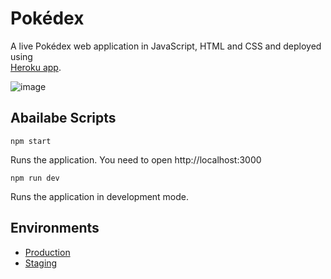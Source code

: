 # Pokédex

A live Pokédex web application in JavaScript, HTML and CSS and deployed using  
[Heroku app](https://www.heroku.com/).

![image](https://user-images.githubusercontent.com/58405138/73666687-15edc280-469b-11ea-9ee4-8465515b3233.png)

## Abailabe Scripts

```
npm start
```

Runs the application. You need to open http://localhost:3000

```
npm run dev
```

Runs the application in development mode.

## Environments

- [Production](https://law-pokedex.herokuapp.com/)
- [Staging](https://law-pokedex-dev.herokuapp.com/)

